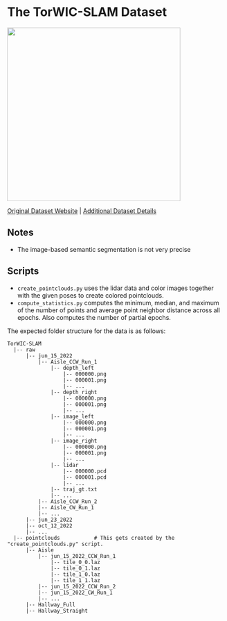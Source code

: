 # The TorWIC-SLAM Dataset

<img src="./../../images/TorWIC-SLAM.png" width="400"/>

[Original Dataset Website](https://github.com/Viky397/TorWICDataset) | [Additional Dataset Details](https://hpicgs.github.io/multi-temporal-point-cloud-datasets-survey/details/TorWIC-SLAM)

## Notes
  - The image-based semantic segmentation is not very precise


## Scripts
* `create_pointclouds.py` uses the lidar data and color images together with the given poses to create colored pointclouds.
* `compute_statistics.py` computes the minimum, median, and maximum of the number of points and average point neighbor distance across all epochs. Also computes the number of partial epochs.

The expected folder structure for the data is as follows:

```
TorWIC-SLAM
  |-- raw
      |-- jun_15_2022
          |-- Aisle_CCW_Run_1
              |-- depth_left
                  |-- 000000.png
                  |-- 000001.png
                  |-- ...
              |-- depth_right
                  |-- 000000.png
                  |-- 000001.png
                  |-- ...
              |-- image_left
                  |-- 000000.png
                  |-- 000001.png
                  |-- ...
              |-- image_right
                  |-- 000000.png
                  |-- 000001.png
                  |-- ...
              |-- lidar
                  |-- 000000.pcd
                  |-- 000001.pcd
                  |-- ...
              |-- traj_gt.txt
              |-- ...
          |-- Aisle_CCW_Run_2
          |-- Aisle_CW_Run_1
          |-- ...
      |-- jun_23_2022
      |-- oct_12_2022
      |-- ...
  |-- pointclouds           # This gets created by the "create_pointclouds.py" script.
      |-- Aisle
          |-- jun_15_2022_CCW_Run_1
              |-- tile_0_0.laz
              |-- tile_0_1.laz
              |-- tile_1_0.laz
              |-- tile_1_1.laz
          |-- jun_15_2022_CCW_Run_2
          |-- jun_15_2022_CW_Run_1
          |-- ...
      |-- Hallway_Full
      |-- Hallway_Straight
```
